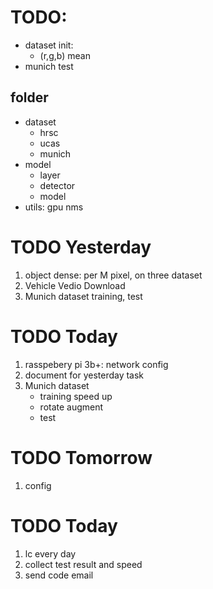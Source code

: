 

# TODO:

- dataset init:
    - (r,g,b) mean
- munich test


## folder

- dataset
    - hrsc
    - ucas
    - munich
- model
    - layer
    - detector
    - model
- utils: gpu nms 

# TODO Yesterday 

1. object dense: per M pixel, on three dataset 
2. Vehicle Vedio Download
3. Munich dataset training, test 

# TODO Today

1. rasspebery pi 3b+: network config
2. document for yesterday task
3. Munich dataset
    - training speed up 
    - rotate augment
    - test

# TODO Tomorrow

1. config 

# TODO Today

1.  lc every day 
2.  collect test result and speed
3.  send code email 